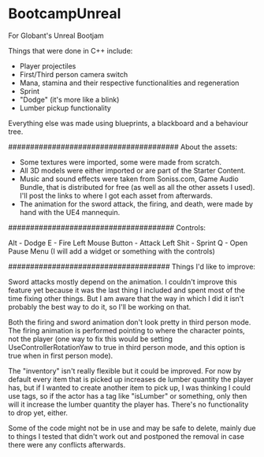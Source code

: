 # BootcampUnreal
For Globant's Unreal Bootjam

Things that were done in C++ include:
- Player projectiles
- First/Third person camera switch
- Mana, stamina and their respective functionalities and regeneration
- Sprint
- "Dodge" (it's more like a blink)
- Lumber pickup functionality

Everything else was made using blueprints, a blackboard and a behaviour tree.

#######################################
About the assets:

- Some textures were imported, some were made from scratch.
- All 3D models were either imported or are part of the Starter Content.
- Music and sound effects were taken from Soniss.com, Game Audio Bundle, that is distributed for free (as well as all the other assets I used).
I'll post the links to where I got each asset from afterwards.
- The animation for the sword attack, the firing, and death, were made by hand with the UE4 mannequin.

######################################
Controls:

Alt - Dodge
E - Fire
Left Mouse Button - Attack
Left Shit - Sprint
Q - Open Pause Menu
(I will add a widget or something with the controls)

#####################################
Things I'd like to improve:

Sword attacks mostly depend on the animation. I couldn't improve this feature yet because it was the last thing I included and spent most of the time fixing other things. But I am aware that the way in which I did it isn't probably the best way to do it, so I'll be working on that.

Both the firing and sword animation don't look pretty in third person mode.
The firing animation is performed pointing to where the character points, not the player (one way to fix this would be setting UseControllerRotationYaw to true in third person mode, and this option is true when in first person mode).

The "inventory" isn't really flexible but it could be improved. For now by default every item that is picked up increases de lumber quantity the player has, but if I wanted to create another item to pick up, I was thinking I could use tags, so if the actor has a tag like "isLumber" or something, only then will it increase the lumber quantity the player has. There's no functionality to drop yet, either.

Some of the code might not be in use and may be safe to delete, mainly due to things I tested that didn't work out and postponed the removal in case there were any conflicts afterwards.


